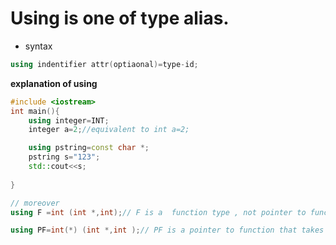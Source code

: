 # Using is one of type alias.
- syntax
```c++
using indentifier attr(optiaonal)=type-id;
```
**explanation of using**
```c++
#include <iostream>
int main(){
    using integer=INT;
    integer a=2;//equivalent to int a=2;

    using pstring=const char *;
    pstring s="123";
    std::cout<<s;
    
}

// moreover
using F =int (int *,int);// F is a  function type , not pointer to function

using PF=int(*) (int *,int );// PF is a pointer to function that takes two parameter returning int 
```